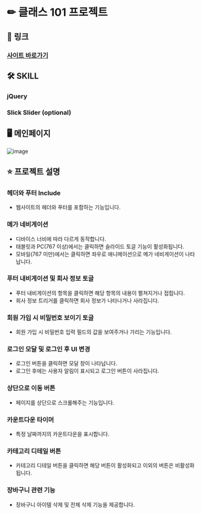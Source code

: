 # ✏ 클래스 101 프로젝트
## 🚀 링크
### [사이트 바로가기](https://goseongho.github.io/class101/) 
## 🛠 SKILL 
### jQuery  
### Slick Slider (optional)
## 🖥 메인페이지
![image](https://github.com/goseongho/class101/assets/152961741/e9ef2d4b-6bfb-4cc8-94dc-565e3913efb4)


## ⭐️ 프로젝트 설명
### 헤더와 푸터 Include
- 웹사이트의 헤더와 푸터를 포함하는 기능입니다.

### 메가 네비게이션
 
- 디바이스 너비에 따라 다르게 동작합니다.
- 태블릿과 PC(767 이상)에서는 클릭하면 슬라이드 토글 기능이 활성화됩니다.
- 모바일(767 미만)에서는 클릭하면 좌우로 애니메이션으로 메가 네비게이션이 나타납니다.

### 푸터 내비게이션 및 회사 정보 토글

- 푸터 내비게이션의 항목을 클릭하면 해당 항목의 내용이 펼쳐지거나 접힙니다.
- 회사 정보 트리거를 클릭하면 회사 정보가 나타나거나 사라집니다.

### 회원 가입 시 비밀번호 보이기 토글

- 회원 가입 시 비밀번호 입력 필드의 값을 보여주거나 가리는 기능입니다.

### 로그인 모달 및 로그인 후 UI 변경

- 로그인 버튼을 클릭하면 모달 창이 나타납니다.
- 로그인 후에는 사용자 알림이 표시되고 로그인 버튼이 사라집니다.

### 상단으로 이동 버튼

- 페이지를 상단으로 스크롤해주는 기능입니다.

### 카운트다운 타이머

- 특정 날짜까지의 카운트다운을 표시합니다.

### 카테고리 디테일 버튼

- 카테고리 디테일 버튼을 클릭하면 해당 버튼이 활성화되고 이외의 버튼은 비활성화됩니다.

### 장바구니 관련 기능

- 장바구니 아이템 삭제 및 전체 삭제 기능을 제공합니다.

